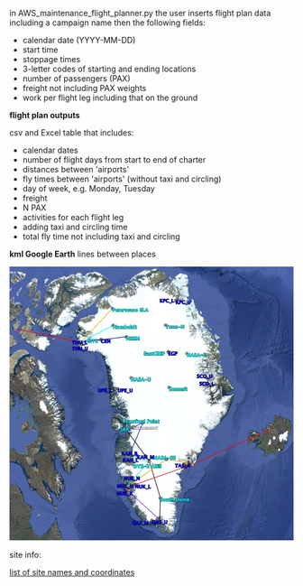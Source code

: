 in AWS_maintenance_flight_planner.py the user inserts flight plan data including a campaign name then the following fields:
- calendar date (YYYY-MM-DD)
- start time
- stoppage times
- 3-letter codes of starting and ending locations
- number of passengers (PAX)
- freight not including PAX weights
- work per flight leg including that on the ground


**flight plan outputs**

csv and Excel table that includes:
- calendar dates
- number of flight days from start to end of charter
- distances between 'airports'
- fly times between 'airports' (without taxi and circling)
- day of week, e.g. Monday, Tuesday
- freight
- N PAX
- activities for each flight leg
- adding taxi and circling time
- total fly time not including taxi and circling

    
**kml Google Earth** lines between places

![](images/example_map.jpg)

site info:

[list of site names and coordinates](planning_info/all_sites.csv)